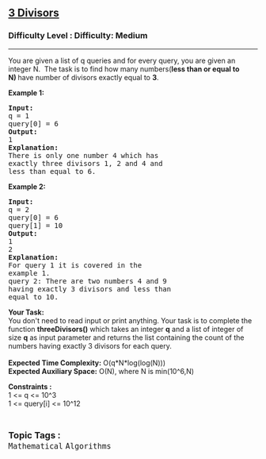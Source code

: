 <h2><a href="https://www.geeksforgeeks.org/problems/3-divisors3942/1?itm_source=geeksforgeeks&itm_medium=article&itm_campaign=practice_card">3 Divisors</a></h2><h3>Difficulty Level : Difficulty: Medium</h3><hr><div class="problems_problem_content__Xm_eO"><p>You are given a list&nbsp;of q queries and for every query, you are given an integer N.&nbsp; The task is to find how many numbers(<strong>less than or equal to N)&nbsp;</strong>have number&nbsp;of divisors exactly equal to <strong>3</strong>.</p>

<p><strong>Example 1:</strong></p>

<pre><strong>Input:
</strong>q = 1
query[0] = 6
<strong>Output:</strong>
1
<strong>Explanation:</strong>
There is only one number 4 which has
exactly three divisors 1, 2 and 4 and
less than equal to 6.</pre>

<p><strong>Example 2:</strong></p>

<pre><strong>Input:
</strong>q = 2
query[0] = 6
query[1] = 10
<strong>Output:
</strong>1
2
<strong>Explanation:
</strong>For query 1 it is covered in the
example 1.
query 2: There are two numbers 4 and 9
having exactly 3 divisors and less than
equal to 10.
</pre>

<p><strong>Your Task:&nbsp;&nbsp;</strong><br>
You don't need to read input or print anything. Your task is to complete the function <strong>threeDivisors()</strong>&nbsp;which takes an integer <strong>q</strong>&nbsp;and a list of integer of size <strong>q</strong> as input parameter and returns the list containing the count of the numbers having exactly 3 divisors for each query.<br>
<br>
<strong>Expected Time Complexity:</strong>&nbsp;O(q*N*log(log(N)))<br>
<strong>Expected Auxiliary Space:</strong>&nbsp;O(N), where N is min(10^6,N)</p>

<p><strong>Constraints :&nbsp;</strong><br>
1 &lt;= q &lt;=&nbsp;10^3<br>
1 &lt;= query[i]&nbsp;&lt;= 10^12</p>
</div><br><p><span style=font-size:18px><strong>Topic Tags : </strong><br><code>Mathematical</code>&nbsp;<code>Algorithms</code>&nbsp;